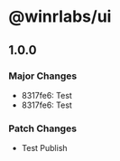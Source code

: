 # @winrlabs/ui

## 1.0.0

### Major Changes

- 8317fe6: Test
- 8317fe6: Test

### Patch Changes

- Test Publish
